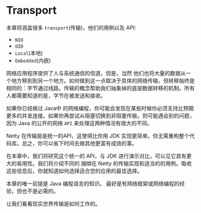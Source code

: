 Transport
=======

本章将涵盖很多 `transport`(传输)，他们的用例以及 API:

* `NIO`
* `OIO`
* `Local`(本地)
* `Embedded`(内嵌)

网络应用程序提供了人与系统通信的信道，但是，当然 他们也将大量的数据从一个地方移到到另一个地方。如何做到这一点取决于具体的网络传输，但转移始终是相同的：字节通过线路。传输的概念帮助我们抽象掉的底层数据转移的机制。所有人都需要知道的是，字节在被发送和接收。
 
如果你已经做过 Java中 的网络编程，你可能会发现在某些时候你必须支持比预期更多的并发连接。如果你再尝试从阻塞切换到非阻塞传输，则可能遇会到的问题，因为 Java 的公开的网络 `API` 来处理这两种情况有很大的不同。
 
Netty 在传输层是统一的API，这使得比你用 JDK 实现更简单。你无需重构整个代码库。总之，你可以省下时间去做其他更富有成效的事。
 
在本章中，我们将研究这个统一的 API，与 JDK 进行演示对比，可以见它具有更大的易用性。我们将介绍不同的 捆绑在 Netty 的传输实现和适当的的用例。吸收这些信息后，你就知道如何选择适合您的应用的最佳选择。
 
本章的唯一前提是 Java 编程语言的知识。 最好是有网络框架或网络编程的经验，但也不是必需的。 

让我们看看现实世界传输是如何工作的。